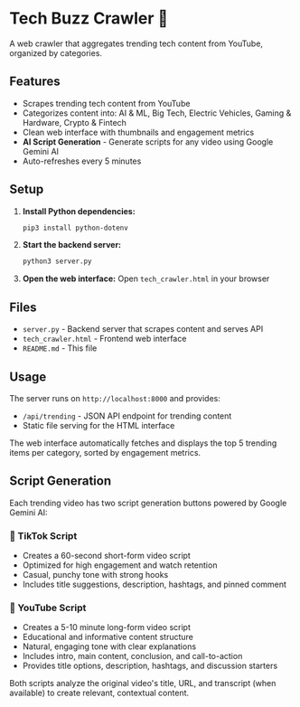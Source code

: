 # Tech Buzz Crawler 🚀

A web crawler that aggregates trending tech content from YouTube, organized by categories.

## Features

- Scrapes trending tech content from YouTube
- Categorizes content into: AI & ML, Big Tech, Electric Vehicles, Gaming & Hardware, Crypto & Fintech
- Clean web interface with thumbnails and engagement metrics
- **AI Script Generation** - Generate scripts for any video using Google Gemini AI
- Auto-refreshes every 5 minutes

## Setup

1. **Install Python dependencies:**
   ```bash
   pip3 install python-dotenv
   ```

2. **Start the backend server:**
   ```bash
   python3 server.py
   ```

3. **Open the web interface:**
   Open `tech_crawler.html` in your browser

## Files

- `server.py` - Backend server that scrapes content and serves API
- `tech_crawler.html` - Frontend web interface
- `README.md` - This file

## Usage

The server runs on `http://localhost:8000` and provides:
- `/api/trending` - JSON API endpoint for trending content
- Static file serving for the HTML interface

The web interface automatically fetches and displays the top 5 trending items per category, sorted by engagement metrics.

## Script Generation

Each trending video has two script generation buttons powered by Google Gemini AI:

### 📱 TikTok Script
- Creates a 60-second short-form video script
- Optimized for high engagement and watch retention
- Casual, punchy tone with strong hooks
- Includes title suggestions, description, hashtags, and pinned comment

### 🎥 YouTube Script
- Creates a 5-10 minute long-form video script
- Educational and informative content structure
- Natural, engaging tone with clear explanations
- Includes intro, main content, conclusion, and call-to-action
- Provides title options, description, hashtags, and discussion starters

Both scripts analyze the original video's title, URL, and transcript (when available) to create relevant, contextual content.